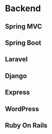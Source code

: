 Backend
===



Spring MVC
---

Spring Boot
---

Laravel
---

Django
---

Express
---

WordPress
---

Ruby On Rails
---
